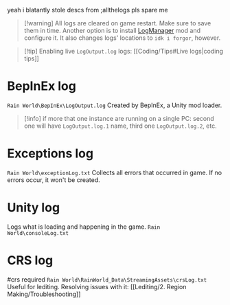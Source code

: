 yeah i blatantly stole descs from ;allthelogs pls spare me
> [!warning] All logs are cleared on game restart. Make sure to save them in time.
> Another option is to install [LogManager](https://steamcommunity.com/sharedfiles/filedetails/?id=3138158069) mod and configure it. It also changes logs' locations to `idk i forgor`, however.

> [!tip] Enabling live `LogOutput.log` logs: [[Coding/Tips#Live logs|coding tips]]

# BepInEx log
`Rain World\BepInEx\LogOutput.log`
Created by BepInEx, a Unity mod loader.
> [!info] if more that one instance are running on a single PC:
> second one will have `LogOutput.log.1` name, third one `LogOutput.log.2`, etc.
# Exceptions log
`Rain World\exceptionLog.txt`
Collects all errors that occurred in game. If no errors occur, it won't be created.
# Unity log
Logs what is loading and happening in the game.
`Rain World\consoleLog.txt`
# CRS log
#crs required
`Rain World\RainWorld_Data\StreamingAssets\crsLog.txt`
Useful for lediting.
Resolving issues with it: [[Lediting/2. Region Making/Troubleshooting]]
